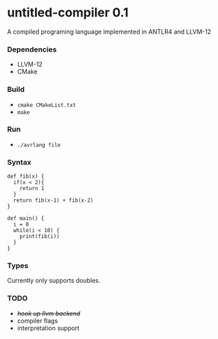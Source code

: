# untitled-compiler 0.1
A compiled programing language implemented in ANTLR4 and LLVM-12

### Dependencies
* LLVM-12
* CMake

### Build
* `cmake CMakeList.txt`
* `make`

### Run
* `./avrlang file`

### Syntax 
```
def fib(x) {
  if(x < 2){
    return 1
  }
  return fib(x-1) + fib(x-2)
}

def main() {
  i = 0
  while(i < 10) {
    print(fib(i))  
  }
}
```

### Types
Currently only supports doubles.

### TODO
* <strike> *hook up llvm backend*</strike>
* compiler flags
* interpretation support
